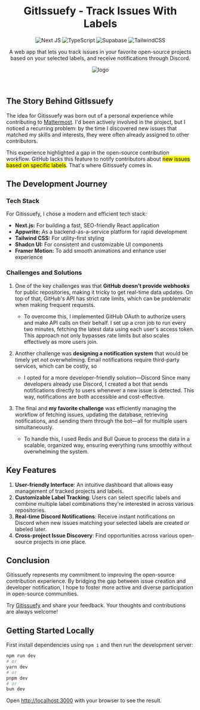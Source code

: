 <div align="center">
<h1>GitIssuefy - Track Issues With Labels</h1>

![Next JS](https://img.shields.io/badge/Next-black?style=for-the-badge&logo=next.js&logoColor=white)
![TypeScript](https://img.shields.io/badge/typescript-%23007ACC.svg?style=for-the-badge&logo=typescript&logoColor=white)
![Supabase](https://img.shields.io/badge/Appwrite-FD366E?style=for-the-badge&logo=appwrite&logoColor=white)
![TailwindCSS](https://img.shields.io/badge/tailwindcss-%2338B2AC.svg?style=for-the-badge&logo=tailwind-css&logoColor=white)

A web app that lets you track issues in your favorite open-source projects based on your selected labels, and receive notifications through Discord.

<img src="https://media.licdn.com/dms/image/v2/D4D22AQH-ZjjRfmWppQ/feedshare-shrink_800/feedshare-shrink_800/0/1726377577110?e=1730332800&v=beta&t=eEV2BwJxmxePiPaY8nTbCXz1UZS2pVA5A-Uh-jEKTv8" alt="logo"/>
</div>

</br>
</br>

## The Story Behind GitIssuefy

The idea for Gitissuefy was born out of a personal experience while contributing to <a href="https://github.com/mattermost/mattermost" target="_blank">Mattermost</a>. I'd been actively involved in the project, but I noticed a recurring problem: by the time I discovered new issues that matched my skills and interests, they were often already assigned to other contributors.

This experience highlighted a gap in the open-source contribution workflow. GitHub lacks this feature to notify contributors about <mark>new issues based on specific labels</mark>. That's where Gitissuefy comes in.

## The Development Journey

### Tech Stack

For Gitissuefy, I chose a modern and efficient tech stack:

- <b>Next.js:</b> For building a fast, SEO-friendly React application
- <b>Appwrite:</b> As a backend-as-a-service platform for rapid development
- <b>Tailwind CSS:</b> For utility-first styling
- <b>Shadcn UI:</b> For consistent and customizable UI components
- <b>Framer Motion:</b> To add smooth animations and enhance user experience

### Challenges and Solutions

1) One of the key challenges was that <b>GitHub doesn’t provide webhooks</b> for public repositories, making it tricky to get real-time data updates. On top of that, GitHub's API has strict rate limits, which can be problematic when making frequent requests.

   - To overcome this, I implemented GitHub OAuth to authorize users and make API calls on their behalf. I set up a cron job to run every two minutes, fetching the latest data using each user's access token. This approach not only bypasses rate limits but also scales effectively as more users join.

2) Another challenge was <b>designing a notification system</b> that would be timely yet not overwhelming. Email notifications require third-party services, which can be costly, so

   - I opted for a more developer-friendly solution—Discord Since many developers already use Discord, I created a bot that sends notifications directly to users whenever a new issue is detected. This way, notifications are both accessible and cost-effective.

3) The final and <b>my favorite challenge</b> was efficiently managing the workflow of fetching issues, updating the database, retrieving notifications, and sending them through the bot—all for multiple users simultaneously.

   - To handle this, I used Redis and Bull Queue to process the data in a scalable, organized way, ensuring everything runs smoothly without overwhelming the system.

## Key Features

1. **User-friendly Interface**: An intuitive dashboard that allows easy management of tracked projects and labels.
2. **Customizable Label Tracking**: Users can select specific labels and combine multiple label combinations they're interested in across various repositories.
3. **Real-time Discord Notifications**: Receive instant notifications on Discord when new issues matching your selected labels are created or labeled later.
4. **Cross-project Issue Discovery**: Find opportunities across various open-source projects in one place.

## Conclusion

Gitissuefy represents my commitment to improving the open-source contribution experience. By bridging the gap between issue creation and developer notification, I hope to foster more active and diverse participation in open-source communities.

Try [Gitissuefy](https://git-issuefy.vercel.app/) and share your feedback. Your thoughts and contributions are always welcome!



## Getting Started Locally

First install dependencies using `npm i` and then run the development server:

```bash
npm run dev
# or
yarn dev
# or
pnpm dev
# or
bun dev
```

Open [http://localhost:3000](http://localhost:3000) with your browser to see the result.
